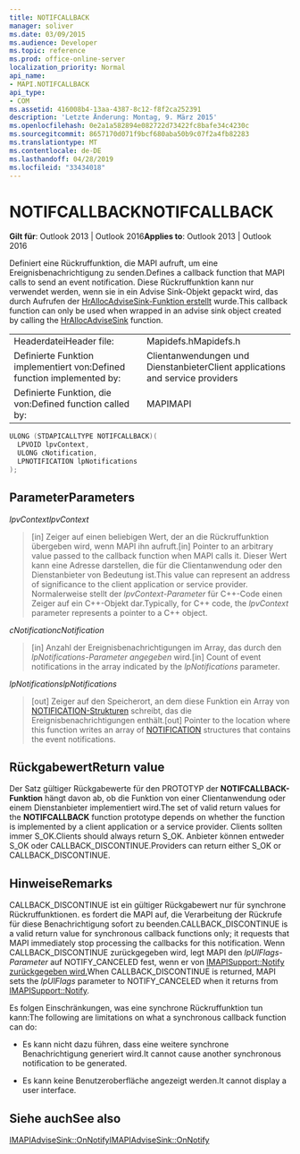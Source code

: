 ```yaml
---
title: NOTIFCALLBACK
manager: soliver
ms.date: 03/09/2015
ms.audience: Developer
ms.topic: reference
ms.prod: office-online-server
localization_priority: Normal
api_name:
- MAPI.NOTIFCALLBACK
api_type:
- COM
ms.assetid: 416008b4-13aa-4387-8c12-f8f2ca252391
description: 'Letzte Änderung: Montag, 9. März 2015'
ms.openlocfilehash: 0e2a1a582894e082722d73422fc8bafe34c4230c
ms.sourcegitcommit: 8657170d071f9bcf680aba50b9c07f2a4fb82283
ms.translationtype: MT
ms.contentlocale: de-DE
ms.lasthandoff: 04/28/2019
ms.locfileid: "33434018"
---
```

# <a name="notifcallback"></a><span data-ttu-id="ebddb-103">NOTIFCALLBACK</span><span class="sxs-lookup"><span data-stu-id="ebddb-103">NOTIFCALLBACK</span></span>

  
  
<span data-ttu-id="ebddb-104">**Gilt für**: Outlook 2013 | Outlook 2016</span><span class="sxs-lookup"><span data-stu-id="ebddb-104">**Applies to**: Outlook 2013 | Outlook 2016</span></span> 
  
<span data-ttu-id="ebddb-105">Definiert eine Rückruffunktion, die MAPI aufruft, um eine Ereignisbenachrichtigung zu senden.</span><span class="sxs-lookup"><span data-stu-id="ebddb-105">Defines a callback function that MAPI calls to send an event notification.</span></span> <span data-ttu-id="ebddb-106">Diese Rückruffunktion kann nur verwendet werden, wenn sie in ein Advise Sink-Objekt gepackt wird, das durch Aufrufen der [HrAllocAdviseSink-Funktion erstellt](hrallocadvisesink.md) wurde.</span><span class="sxs-lookup"><span data-stu-id="ebddb-106">This callback function can only be used when wrapped in an advise sink object created by calling the [HrAllocAdviseSink](hrallocadvisesink.md) function.</span></span> 
  
|||
|:-----|:-----|
|<span data-ttu-id="ebddb-107">Headerdatei</span><span class="sxs-lookup"><span data-stu-id="ebddb-107">Header file:</span></span>  <br/> |<span data-ttu-id="ebddb-108">Mapidefs.h</span><span class="sxs-lookup"><span data-stu-id="ebddb-108">Mapidefs.h</span></span>  <br/> |
|<span data-ttu-id="ebddb-109">Definierte Funktion implementiert von:</span><span class="sxs-lookup"><span data-stu-id="ebddb-109">Defined function implemented by:</span></span>  <br/> |<span data-ttu-id="ebddb-110">Clientanwendungen und Dienstanbieter</span><span class="sxs-lookup"><span data-stu-id="ebddb-110">Client applications and service providers</span></span>  <br/> |
|<span data-ttu-id="ebddb-111">Definierte Funktion, die von:</span><span class="sxs-lookup"><span data-stu-id="ebddb-111">Defined function called by:</span></span>  <br/> |<span data-ttu-id="ebddb-112">MAPI</span><span class="sxs-lookup"><span data-stu-id="ebddb-112">MAPI</span></span>  <br/> |
   
```cpp
ULONG (STDAPICALLTYPE NOTIFCALLBACK)(
  LPVOID lpvContext,
  ULONG cNotification,
  LPNOTIFICATION lpNotifications
);
```

## <a name="parameters"></a><span data-ttu-id="ebddb-113">Parameter</span><span class="sxs-lookup"><span data-stu-id="ebddb-113">Parameters</span></span>

 <span data-ttu-id="ebddb-114">_lpvContext_</span><span class="sxs-lookup"><span data-stu-id="ebddb-114">_lpvContext_</span></span>
  
> <span data-ttu-id="ebddb-115">[in] Zeiger auf einen beliebigen Wert, der an die Rückruffunktion übergeben wird, wenn MAPI ihn aufruft.</span><span class="sxs-lookup"><span data-stu-id="ebddb-115">[in] Pointer to an arbitrary value passed to the callback function when MAPI calls it.</span></span> <span data-ttu-id="ebddb-116">Dieser Wert kann eine Adresse darstellen, die für die Clientanwendung oder den Dienstanbieter von Bedeutung ist.</span><span class="sxs-lookup"><span data-stu-id="ebddb-116">This value can represent an address of significance to the client application or service provider.</span></span> <span data-ttu-id="ebddb-117">Normalerweise stellt der  _lpvContext-Parameter_ für C++-Code einen Zeiger auf ein C++-Objekt dar.</span><span class="sxs-lookup"><span data-stu-id="ebddb-117">Typically, for C++ code, the  _lpvContext_ parameter represents a pointer to a C++ object.</span></span> 
    
 <span data-ttu-id="ebddb-118">_cNotification_</span><span class="sxs-lookup"><span data-stu-id="ebddb-118">_cNotification_</span></span>
  
> <span data-ttu-id="ebddb-119">[in] Anzahl der Ereignisbenachrichtigungen im Array, das durch den  _lpNotifications-Parameter angegeben_ wird.</span><span class="sxs-lookup"><span data-stu-id="ebddb-119">[in] Count of event notifications in the array indicated by the  _lpNotifications_ parameter.</span></span> 
    
 <span data-ttu-id="ebddb-120">_lpNotifications_</span><span class="sxs-lookup"><span data-stu-id="ebddb-120">_lpNotifications_</span></span>
  
> <span data-ttu-id="ebddb-121">[out] Zeiger auf den Speicherort, an dem diese Funktion ein Array von [NOTIFICATION-Strukturen](notification.md) schreibt, das die Ereignisbenachrichtigungen enthält.</span><span class="sxs-lookup"><span data-stu-id="ebddb-121">[out] Pointer to the location where this function writes an array of [NOTIFICATION](notification.md) structures that contains the event notifications.</span></span> 
    
## <a name="return-value"></a><span data-ttu-id="ebddb-122">Rückgabewert</span><span class="sxs-lookup"><span data-stu-id="ebddb-122">Return value</span></span>

<span data-ttu-id="ebddb-123">Der Satz gültiger Rückgabewerte für den PROTOTYP der **NOTIFCALLBACK-Funktion** hängt davon ab, ob die Funktion von einer Clientanwendung oder einem Dienstanbieter implementiert wird.</span><span class="sxs-lookup"><span data-stu-id="ebddb-123">The set of valid return values for the **NOTIFCALLBACK** function prototype depends on whether the function is implemented by a client application or a service provider.</span></span> <span data-ttu-id="ebddb-124">Clients sollten immer S_OK.</span><span class="sxs-lookup"><span data-stu-id="ebddb-124">Clients should always return S_OK.</span></span> <span data-ttu-id="ebddb-125">Anbieter können entweder S_OK oder CALLBACK_DISCONTINUE.</span><span class="sxs-lookup"><span data-stu-id="ebddb-125">Providers can return either S_OK or CALLBACK_DISCONTINUE.</span></span> 
  
## <a name="remarks"></a><span data-ttu-id="ebddb-126">Hinweise</span><span class="sxs-lookup"><span data-stu-id="ebddb-126">Remarks</span></span>

<span data-ttu-id="ebddb-127">CALLBACK_DISCONTINUE ist ein gültiger Rückgabewert nur für synchrone Rückruffunktionen. es fordert die MAPI auf, die Verarbeitung der Rückrufe für diese Benachrichtigung sofort zu beenden.</span><span class="sxs-lookup"><span data-stu-id="ebddb-127">CALLBACK_DISCONTINUE is a valid return value for synchronous callback functions only; it requests that MAPI immediately stop processing the callbacks for this notification.</span></span> <span data-ttu-id="ebddb-128">Wenn CALLBACK_DISCONTINUE zurückgegeben wird, legt MAPI den _lpUlFlags-Parameter_ auf NOTIFY_CANCELED fest, wenn er von [IMAPISupport::Notify zurückgegeben wird.](imapisupport-notify.md)</span><span class="sxs-lookup"><span data-stu-id="ebddb-128">When CALLBACK_DISCONTINUE is returned, MAPI sets the  _lpUlFlags_ parameter to NOTIFY_CANCELED when it returns from [IMAPISupport::Notify](imapisupport-notify.md).</span></span> 
  
<span data-ttu-id="ebddb-129">Es folgen Einschränkungen, was eine synchrone Rückruffunktion tun kann:</span><span class="sxs-lookup"><span data-stu-id="ebddb-129">The following are limitations on what a synchronous callback function can do:</span></span>
  
- <span data-ttu-id="ebddb-130">Es kann nicht dazu führen, dass eine weitere synchrone Benachrichtigung generiert wird.</span><span class="sxs-lookup"><span data-stu-id="ebddb-130">It cannot cause another synchronous notification to be generated.</span></span>
    
- <span data-ttu-id="ebddb-131">Es kann keine Benutzeroberfläche angezeigt werden.</span><span class="sxs-lookup"><span data-stu-id="ebddb-131">It cannot display a user interface.</span></span>
    
## <a name="see-also"></a><span data-ttu-id="ebddb-132">Siehe auch</span><span class="sxs-lookup"><span data-stu-id="ebddb-132">See also</span></span>



[<span data-ttu-id="ebddb-133">IMAPIAdviseSink::OnNotify</span><span class="sxs-lookup"><span data-stu-id="ebddb-133">IMAPIAdviseSink::OnNotify</span></span>](imapiadvisesink-onnotify.md)

